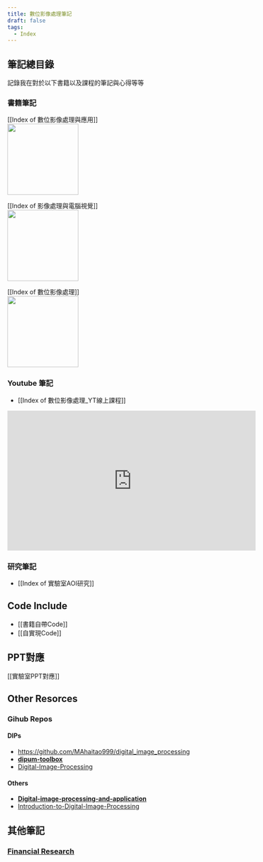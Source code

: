 ```yaml
---
title: 數位影像處理筆記
draft: false
tags:
  - Index
---
```

## 筆記總目錄
記錄我在對於以下書籍以及課程的筆記與心得等等

### 書籍筆記
[[Index of 數位影像處理與應用]]<br>
<img src="https://cf-assets1.tenlong.com.tw/images/70698/medium/EU31214.jpg" style="width:10rem">

 [[Index of 影像處理與電腦視覺]]<br>
<img src="https://faculty.csie.ntust.edu.tw/~klchung/images/IPCV_2015_book_pic.jpg" style="width:10rem">

[[Index of 數位影像處理]]<br>
<img src="https://cf-assets1.tenlong.com.tw/images/46846/medium/21011193731087_469_m.jpg" style="width:10rem">

### Youtube 筆記
- [[Index of 數位影像處理_YT線上課程]]<br>
<iframe width="560" height="315" src="https://www.youtube.com/embed/videoseries?si=lsh2SmAgHoQfvQdK&amp;list=PLI6pJZaOCtF2_D32S1BSI7fMcBuxTofPi" title="YouTube video player" frameborder="0" allow="accelerometer; autoplay; clipboard-write; encrypted-media; gyroscope; picture-in-picture; web-share" referrerpolicy="strict-origin-when-cross-origin" allowfullscreen></iframe>

### 研究筆記
- [[Index of 實驗室AOI研究]]

## Code Include
- [[書籍自帶Code]]
- [[自實現Code]]

## PPT對應
[[實驗室PPT對應]]

## Other Resorces
### Gihub Repos
#### DIPs
- https://github.com/MAhaitao999/digital_image_processing
- **[dipum-toolbox](https://github.com/dipum/dipum-toolbox)**
- [Digital-Image-Processing](https://github.com/webzhuce07/Digital-Image-Processing)

#### Others
- **[Digital-image-processing-and-application](https://github.com/Fafa-DL/Digital-image-processing-and-application)**
- [Introduction-to-Digital-Image-Processing](https://github.com/Wilson-ZheLin/Introduction-to-Digital-Image-Processing)

## 其他筆記
### [Financial Research](https://echoslayer.github.io/Financial-Research/)
